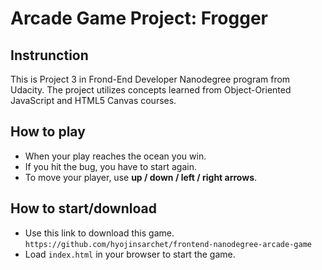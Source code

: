 Arcade Game Project: Frogger
===============================

## Instrunction

This is Project 3 in Frond-End Developer Nanodegree program from Udacity. The project utilizes concepts learned from Object-Oriented JavaScript and HTML5 Canvas courses.

## How to play

- When your play reaches the ocean you win. 
- If you hit the bug, you have to start again.
- To move your player, use **up / down / left / right arrows**.

## How to start/download

- Use this link to download this game.
`https://github.com/hyojinsarchet/frontend-nanodegree-arcade-game`
- Load `index.html` in your browser to start the game.
